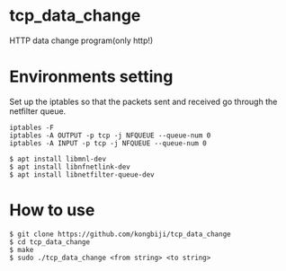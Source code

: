 # tcp_data_change
HTTP data change program(only http!)

# Environments setting
Set up the iptables so that the packets sent and received go through the netfilter queue.
```
iptables -F
iptables -A OUTPUT -p tcp -j NFQUEUE --queue-num 0
iptables -A INPUT -p tcp -j NFQUEUE --queue-num 0
```
```
$ apt install libmnl-dev
$ apt install libnfnetlink-dev
$ apt install libnetfilter-queue-dev
```

# How to use
```
$ git clone https://github.com/kongbiji/tcp_data_change
$ cd tcp_data_change
$ make
$ sudo ./tcp_data_change <from string> <to string>
```
